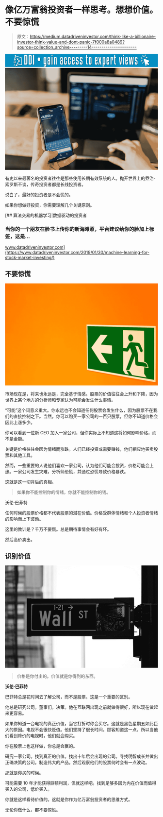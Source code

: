 # 像亿万富翁投资者一样思考。想想价值。不要惊慌

> 原文：<https://medium.datadriveninvestor.com/think-like-a-billionaire-investor-think-value-and-dont-panic-7f000a8a0489?source=collection_archive---------14----------------------->

[![](img/164976418132cb9736a113b69b1bbac9.png)](http://www.track.datadriveninvestor.com/1B9E)![](img/955b7d2764336877542be7438c176b00.png)

有史以来最著名的投资者往往是那些使用长期有效系统的人。抛开世界上的乔治·索罗斯不谈，传奇投资者都是长线投资者。

说白了，最好的投资者是不会慌的。

如果你想做好投资，你需要理解几个关键原则。

[](https://www.datadriveninvestor.com/2019/01/30/machine-learning-for-stock-market-investing/) [## 算法交易的机器学习|数据驱动的投资者

### 当你的一个朋友在脸书上传你的新海滩照，平台建议给你的脸加上标签，这是…

www.datadriveninvestor.com](https://www.datadriveninvestor.com/2019/01/30/machine-learning-for-stock-market-investing/) 

## 不要惊慌

![](img/ef5d44db0878ffb1e4bd8cea5e8f312f.png)

市场现在是，将来也永远是，完全基于情感。股票的价值往往会上升和下降，因为世界上某个地方的分析师和专家认为可能会发生什么事情。

“可能”这个词意义重大。你永远也不会知道任何股票会发生什么，因为股票不在我们的直接控制之下。当然，你可以购买一家公司的一百只股票，但你不知道价格会因此上涨多少。

你可以看到一位新 CEO 加入一家公司，但你实际上不知道这将如何影响价格，而不是金额。

关键是价格往往会因为情绪而涨跌。人们已经投资或需要赚钱，他们相应地买卖股票和其他工具。

然而，一些重要的人说他们喜欢一家公司，认为他们可能会投资，价格可能会上涨。一家公司发生灾难，分析师恐慌，并通过恐慌导致价格暴跌。

这就是这一切背后的真相。

> 如果你不能控制你的情绪，你就不能控制你的钱。

沃伦·巴菲特

任何时候的股票价格都不代表股票的潜在价值。价格受群体情绪和个人投资者情绪的影响而上下波动。

这里的教训是？千万不要慌。总是期待事情会有好有坏。

然后高价卖出。

## 识别价值

![](img/a5bd4e973ed18a0b356e71dce2b046a5.png)

> 价格是你付出的。价值就是你得到的东西。

**沃伦·巴菲特**

巴菲特总是花时间去了解公司，而不是股票。这是一个重要的区别。

他总是研究公司。董事们。决策。他在互联网出现之前就做得很好，所以现在做起来更容易。

如果你知道一台电视的真正价值，当它打折时你会买它。这就是黑色星期五如此巨大的原因。电视不会很快贬值。他们坚持了很长时间。顾客知道这一点。所以当他们看到降价的电视时，他们就会购买。

你在股票上也这样做，你总是会赢的。

研究一家公司。找到真正的价值。找出十年后会出现的公司。寻找明智成长并做出正确决策的公司。制造伟大的产品。然后观察他们的股票何时会有一点波动。

那就是你买的时候。

可能需要 10 年才能获得巨额利润，但就这样吧。找到足够多因为内在价值而值得买入的公司，低价买入。

你就是这样看待价值的。这就是你作为亿万富翁投资者的思维方式。

无论你做什么，都不要惊慌。